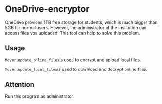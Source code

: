 # OneDrive-encryptor
OneDrive provides 1TB free storage for students, which is much bigger than 5GB for normal users. However, the administrator of the institution can access files you uploaded. This tool can help to solve this problem.
## Usage
```Mover.update_online_files```is used to encrypt and upload local files.

```Mover.update_local_files```is used to download and decrypt online files.
## Attention
Run this program as administrator.
